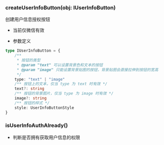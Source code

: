 ### **createUserInfoButton(obj: IUserInfoButton)**
创建用户信息授权按钮
* 当前仅微信有效
- 参数定义

```typescript
type IUserInfoButton = {
	/**
	 * 按钮的类型
	 * @param "text" 可以设置背景色和文本的按钮
	 * @param "image" 只能设置背景贴图的按钮，背景贴图会直接拉伸到按钮的宽高
	 */
	type: "text" | "image"
	/** 按钮上的文本，仅当 type 为 text 时有效 */
	text?: string
	/** 按钮的背景图片，仅当 type 为 image 时有效 */
	image?: string
	/** 按钮的样式 */
	style: UserInfoButtonStyle
}

```


### **isUserInfoAuthAlready()**
- 判断是否拥有获取用户信息的权限

